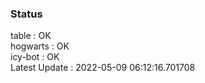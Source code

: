### Status


table : OK  
hogwarts : OK  
icy-bot : OK  
Latest Update : 2022-05-09 06:12:16.701708
